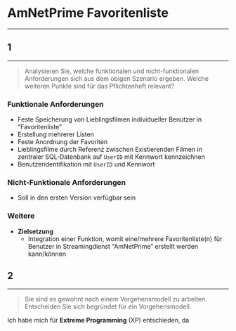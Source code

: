 # AmNetPrime Favoritenliste
___
## 1
___
> Analysieren Sie, welche funktionalen und nicht-funktionalen Anforderungen sich aus dem obigen Szenario ergeben. Welche weiteren Punkte sind für das Pflichtenheft relevant?
### Funktionale Anforderungen
- Feste Speicherung von Lieblingsfilmen individueller Benutzer in “Favoritenliste”
- Erstellung mehrerer Listen
- Feste Anordnung der Favoriten
- Lieblingsfilme durch Referenz zwischen Existierenden Filmen in zentraler SQL-Datenbank auf `UserID` mit Kennwort kennzeichnen
- Benutzeridentifikation mit `UserID` und Kennwort
### Nicht-Funktionale Anforderungen
- Soll in den ersten Version verfügbar sein
### Weitere
- **Zielsetzung**
	- Integration einer Funktion, womit eine/mehrere Favoritenliste(n) für Benutzer in Streamingdienst “AmNetPrime” erstellt werden kann/können
## 2
___
> Sie sind es gewohnt nach einem Vorgehensmodell zu arbeiten. Entscheiden Sie sich begründet für ein Vorgehensmodell.

Ich habe mich für **Extreme Programming** (XP) entschieden, da